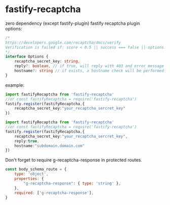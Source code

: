 # fastify-recaptcha
zero dependency (except fastify-plugin) fastify recaptcha plugin <br>
options:
```ts
/* 
https://developers.google.com/recaptcha/docs/verify
Verification is failed if: score < 0.5 || success === false || options.hostaname && options.hostname !== hostname received from the google request
*/
interface Options {
    recaptcha_secret_key: string,
    reply?: boolean, // if true, will reply with 403 and error message on recaptcha verification error. If false/undefined, will decorate request with recaptcha field. This field contains all the information received from the google request
    hostname?: string // if exists, a hostname check will be performed
}
```
example: <br>
```ts
import fastifyRecaptcha from 'fastify-recaptcha'
//or const fastifyRecaptcha = require('fastify-recaptcha')
fastify.register(fastifyRecaptcha,{
    recaptcha_secret_key:"your_recaptcha_sercret_key"
})
```
```ts
import fastifyRecaptcha from 'fastify-recaptcha'
//or const fastifyRecaptcha = require('fastify-recaptcha')
fastify.register(fastifyRecaptcha,{
    recaptcha_secret_key:"your_recaptcha_sercret_key",
    reply:true,
    hostname:"subdomain.domain.com"
})
```
Don't forget to require g-recaptcha-response in protected routes.
```js
const body_schema_route = {
    type: 'object',
    properties: {
        "g-recaptcha-response": { type: 'string' },
    },
    required: ['g-recaptcha-response'],
}
```
